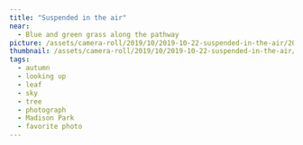 ```yaml
---
title: "Suspended in the air"
near:
  - Blue and green grass along the pathway
picture: /assets/camera-roll/2019/10/2019-10-22-suspended-in-the-air/20191022_192920614_iOS.jpg
thumbnail: /assets/camera-roll/2019/10/2019-10-22-suspended-in-the-air/20191022_192920614_iOS-thumbnail.jpg
tags:
  - autumn
  - looking up
  - leaf
  - sky
  - tree
  - photograph  
  - Madison Park
  - favorite photo
---
```

